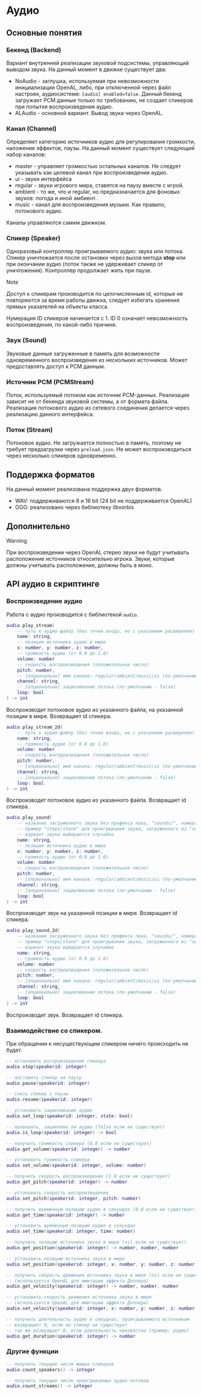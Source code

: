 # Аудио

## Основные понятия

### Бекенд (Backend)

Вариант внутренней реализации звуковой подсистемы, управляющий выводом звука.
На данный момент в движке существует два:
- NoAudio - заглушка, используемая при невозможности инициализации OpenAL, либо, при отключенной через файл настроек, аудиосистеме: `[audio] enabled=false`. Данный бекенд загружает PCM данные только по требованию, не создает спикеров при попытке воспроизведения аудио.
- ALAudio - основной вариант. Вывод звука через OpenAL.

### Канал (Channel)

Определяет категорию источников аудио для регулирования громкости, наложения эффектов, паузы.
На данный момент существует следующий набор каналов:
- master - управляет громкостью остальных каналов. Не следует указывать как целевой канал при воспроизведении аудио.
- ui - звуки интерфейса
- regular - звуки игрового мира, ставятся на паузу вместе с игрой.
- ambient - то же, что и regular, но предназначается для фоновых звуков: погода и иной эмбиент.
- music - канал для воспроизведения музыки. Как правило, потокового аудио.

Каналы управляются самим движком.
### Спикер (Speaker)

Одноразовый контроллер проигрываемого аудио: звука или потока. Спикер уничтожается после остановки через вызов метода **stop** или при окончании аудио (поток также не удерживает спикер от уничтожения).
Контроллер продолжает жить при паузе. 

> [!NOTE]
Доступ к спикерам производится по целочисленным id, которые не повторяются за время работы движка, следует избегать хранения прямых указателей на объекты класса.

Нумерация ID спикеров начинается с 1. ID 0 означает невозможность воспроизведения, по какой-либо причине.
### Звук (Sound)

Звуковые данные загруженные в память для возможности одновременного воспроизведения из нескольких источников. Может предоставлять доступ к PCM данным.

### Источник PCM (PCMStream)

Поток, используемый потоком как источник PCM-данных. Реализация зависит не от бекенда звуковой системы, а от формата файла. Реализация потокового аудио из сетевого соединения делается через реализацию данного интерфейса.

### Поток (Stream)

Потоковое аудио. Не загружается полностью в память, поэтому не требует предзагрузки через `preload.json`. Не может воспроизводиться через несколько спикеров одновременно.

## Поддержка форматов

На данный момент реализована поддержка двух форматов.
- WAV: поддерживаются 8 и 16 bit (24 bit не поддерживается OpenAL)
- OGG: реализовано через библиотеку libvorbis


## Дополнительно

> [!WARNING]
> При воспроизведении через OpenAL стерео звуки не будут учитывать расположение источников относительно игрока. Звуки, которые должны учитывать расположение, должны быть в моно.

## API аудио в скриптинге

### Воспроизведение аудио

Работа с аудио производится с библиотекой `audio`.

```lua
audio.play_stream(
    -- путь к аудио-файлу (без точки входа, но с указанием расширения)
    name: string, 
    -- позиция источника аудио в мире
    x: number, y: number, z: number,
    -- громкость аудио (от 0.0 до 1.0)
    volume: number
    -- скорость воспроизведения (положительное число)
    pitch: number,
    -- [опционально] имя канала: regular/ambient/music/ui (по-умолчанию - regular)
    channel: string,
    -- [опционально] зацикливание потока (по-умолчанию - false)
    loop: bool
) -> int
```

Воспроизводит потоковое аудио из указанного файла, на указанной позиции в мире. Возвращает id спикера.

```lua
audio.play_stream_2d(
    -- путь к аудио-файлу (без точки входа, но с указанием расширения)
    name: string, 
    -- громкость аудио (от 0.0 до 1.0)
    volume: number
    -- скорость воспроизведения (положительное число)
    pitch: number,
    -- [опционально] имя канала: regular/ambient/music/ui (по-умолчанию - regular)
    channel: string,
    -- [опционально] зацикливание потока (по-умолчанию - false)
    loop: bool
) -> int
```

Воспроизводит потоковое аудио из указанного файла. Возвращает id спикера.


```lua
audio.play_sound(
    -- название загруженного звука без префикса пака, "sounds/", номера варианта и расширения 
    -- пример "steps/stone" для проигрывания звука, загруженного из "sounds/steps/stone.ogg" или любого из его вариантов
    -- вариант звука выбирается случайно
    name: string, 
    -- позиция источника аудио в мире
    x: number, y: number, z: number,
    -- громкость аудио (от 0.0 до 1.0)
    volume: number
    -- скорость воспроизведения (положительное число)
    pitch: number,
    -- [опционально] имя канала: regular/ambient/music/ui (по-умолчанию - regular)
    channel: string,
    -- [опционально] зацикливание потока (по-умолчанию - false)
    loop: bool
) -> int
```

Воспроизводит звук на указанной позиции в мире. Возвращает id спикера.

```lua
audio.play_sound_2d(
    -- название загруженного звука без префикса пака, "sounds/", номера варианта и расширения 
    -- пример "steps/stone" для проигрывания звука, загруженного из "sounds/steps/stone.ogg" или любого из его вариантов
    -- вариант звука выбирается случайно
    name: string, 
    -- громкость аудио (от 0.0 до 1.0)
    volume: number
    -- скорость воспроизведения (положительное число)
    pitch: number,
    -- [опционально] имя канала: regular/ambient/music/ui (по-умолчанию - regular)
    channel: string,
    -- [опционально] зацикливание потока (по-умолчанию - false)
    loop: bool
) -> int
```

Воспроизводит звук. Возвращает id спикера.

### Взаимодействие со спикером.

При обращении к несуществующим спикером ничего происходить не будет.

```lua
-- остановить воспроизведение спикера
audio.stop(speakerid: integer)

-- поставить спикер на паузу
audio.pause(speakerid: integer)

-- снять спикер с паузы
audio.resume(speakerid: integer)

-- установить зацикливание аудио
audio.set_loop(speakerid: integer, state: bool)

-- проверить, зациклено ли аудио (false если не существует)
audio.is_loop(speakerid: integer) -> bool

-- получить громкость спикера (0.0 если не существует)
audio.get_volume(speakerid: integer) -> number

-- установить громкость спикера
audio.set_volume(speakerid: integer, volume: number)

-- получить скорость воспроизведения (1.0 если не существует)
audio.get_pitch(speakerid: integer) -> number

-- установить скорость воспроизведения
audio.set_pitch(speakerid: integer, pitch: number)

-- получить временную позицию аудио в секундах (0.0 если не существует)
audio.get_time(speakerid: integer) -> number

-- установить временную позицию аудио в секундах
audio.set_time(speakerid: integer, time: number)

-- получить позицию источника звука в мире (nil если не существует)
audio.get_position(speakerid: integer) -> number, number, number

-- установить позицию источника звука в мире
audio.set_position(speakerid: integer, x: number, y: number, z: number)

-- получить скорость движения источника звука в мире (nil если не существует)
-- (используется OpenAL для имитации эффекта Доплера)
audio.get_velocity(speakerid: integer) -> number, number, number

-- установить скорость движения источника звука в мире
-- (используется OpenAL для имитации эффекта Доплера)
audio.set_velocity(speakerid: integer, x: number, y: number, z: number)

-- получить длительность аудио в секуднах, проигрываемого источником
-- возвращает 0, если не спикер не существует
-- так же возвращает 0, если длительность неизвестна (пример: радио)
audio.get_duration(speakerid: integer) -> number
```

### Другие функции

```lua
-- получить текущее число живых спикеров
audio.count_speakers() -> integer

-- получить текущее число проигрываемых аудио-потоков
audio.count_streams() -> integer
```
